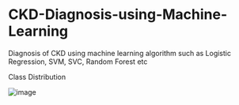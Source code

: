 # CKD-Diagnosis-using-Machine-Learning
Diagnosis of CKD using machine learning algorithm such as Logistic Regression, SVM, SVC, Random Forest etc

Class Distribution

![image](https://github.com/user-attachments/assets/735f9f01-5147-489f-9ab9-73061e32982c)

